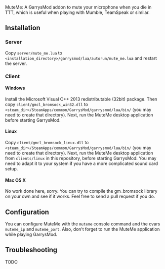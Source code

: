 MuteMe: A GarrysMod addon to mute your microphone when you die in TTT, which
is useful when playing with Mumble, TeamSpeak or similar.

## Installation ##

### Server ###

Copy `server/mute_me.lua` to `<installation_directory>/garrysmod/lua/autorun/mute_me.lua`
and restart the server.

### Client ###

#### Windows ####

Install the Microsoft Visual C++ 2013 redistributable (32bit) package.
Then copy `client/gmcl_bromsock_win32.dll` to
`<steam_dir>/SteamApps/common/GarrysMod/garrysmod/lua/bin/` (you may need to
create that directory). Next, run the MuteMe desktop application before
starting GarrysMod.

#### Linux ####

Copy `client/gmcl_bromsock_linux.dll` to
`<steam_dir>/SteamApps/common/GarrysMod/garrysmod/lua/bin/` (you may need to
create that directory). Next, run the MuteMe desktop application from
`clients/linux` in this repository, before starting GarrysMod. You may need to
adapt it to your system if you have a more complicated sound card setup.


#### Mac OS X ####

No work done here, sorry. You can try to compile the gm_bromsock library on
your own and see if it works. Feel free to send a pull request if you do.


## Configuration ##

You can configure MuteMe with the `muteme` console command and the cvars
`muteme_ip` and `muteme_port`. Also, don't forget to run the MuteMe
application while playing GarrysMod.


## Troubleshooting ##

TODO
